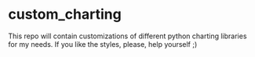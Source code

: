 # custom_charting
This repo will contain customizations of different python charting libraries for my needs.
If you like the styles, please, help yourself ;)
